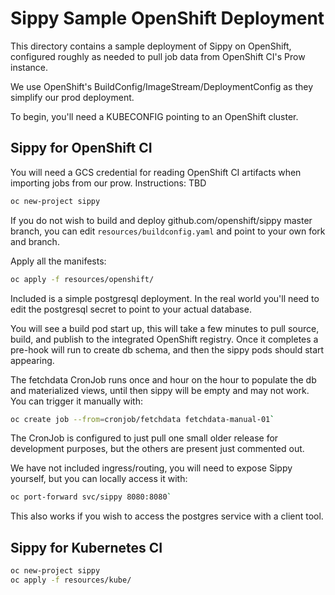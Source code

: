 # Sippy Sample OpenShift Deployment

This directory contains a sample deployment of Sippy on OpenShift, configured roughly as needed to pull job data from OpenShift CI's Prow instance.

We use OpenShift's BuildConfig/ImageStream/DeploymentConfig as they simplify our prod deployment.

To begin, you'll need a KUBECONFIG pointing to an OpenShift cluster.

## Sippy for OpenShift CI

You will need a GCS credential for reading OpenShift CI artifacts when importing jobs from our prow.
Instructions: TBD

```bash
oc new-project sippy
```

If you do not wish to build and deploy github.com/openshift/sippy master branch, you can edit `resources/buildconfig.yaml` and point to your own fork and branch.

Apply all the manifests:

```bash
oc apply -f resources/openshift/
```

Included is a simple postgresql deployment. In the real world you'll need to edit the postgresql secret to point to your actual database.

You will see a build pod start up, this will take a few minutes to pull source, build, and publish to the integrated OpenShift registry. Once it completes a pre-hook will run to create db schema, and then the sippy pods should start appearing.

The fetchdata CronJob runs once and hour on the hour to populate the db and materialized views, until then sippy will be empty and may not work. You can trigger it manually with:

```bash
oc create job --from=cronjob/fetchdata fetchdata-manual-01`
```

The CronJob is configured to just pull one small older release for development purposes, but the others are present just commented out.

We have not included ingress/routing, you will need to expose Sippy yourself, but you can locally access it with:

```bash
oc port-forward svc/sippy 8080:8080`
```

This also works if you wish to access the postgres service with a client tool.

## Sippy for Kubernetes CI

```bash
oc new-project sippy
oc apply -f resources/kube/
```



